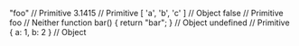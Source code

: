 "foo"       // Primitive
3.1415      // Primitive
[ 'a', 'b', 'c' ]       // Object
false       // Primitive
foo         // Neither
function bar() { return "bar"; }  // Object
undefined   // Primitive
{ a: 1, b: 2 }      // Object